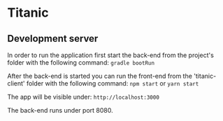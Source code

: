 # Titanic

## Development server

In order to run the application first start the back-end from the project's folder with the following command:
`gradle bootRun`

After the back-end is started you can run the front-end from the 'titanic-client' folder with the following command:
`npm start` or `yarn start`

The app will be visible under: `http://localhost:3000`

The back-end runs under port 8080.